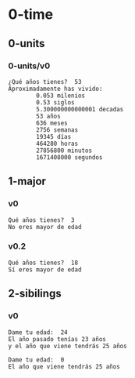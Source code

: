 # 0-time

## 0-units

### 0-units/v0
~~~
¿Qué años tienes?  53
Aproximadamente has vivido:
        0.053 milenios
        0.53 siglos
        5.300000000000001 decadas
        53 años
        636 meses
        2756 semanas
        19345 días
        464280 horas
        27856800 minutos
        1671408000 segundos
~~~

## 1-major

### v0
~~~
Qué años tienes?  3
No eres mayor de edad
~~~

### v0.2
~~~
Qué años tienes?  18
Sí eres mayor de edad
~~~

## 2-sibilings

### v0
~~~
Dame tu edad:  24
El año pasado tenías 23 años
y el año que viene tendrás 25 años
~~~

~~~
Dame tu edad:  0
El año que viene tendrás 25 años
~~~

